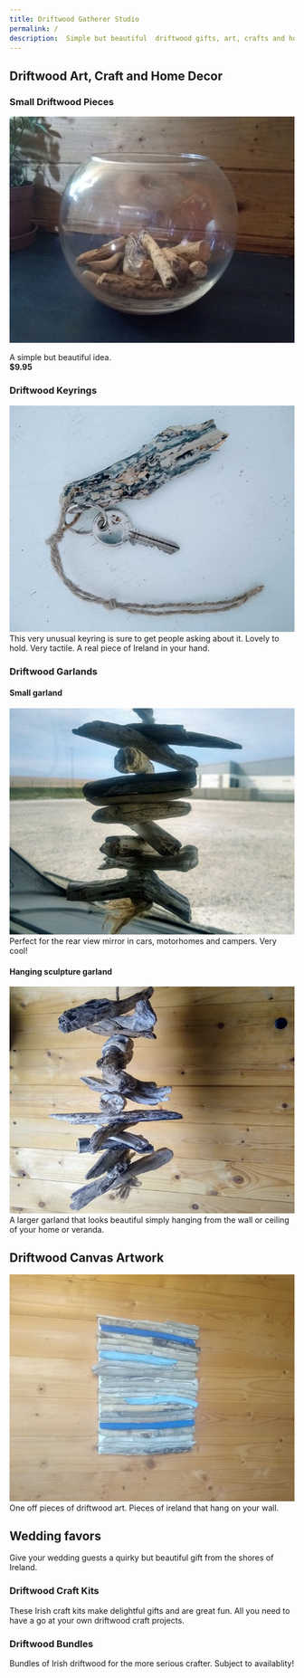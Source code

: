 ```yaml
---
title: Driftwood Gatherer Studio
permalink: /
description:  Simple but beautiful  driftwood gifts, art, crafts and home decor ideas.
---
```



## Driftwood Art, Craft and Home Decor

### Small Driftwood Pieces
<IMG alt='Irish Driftwood Small Pieces' SRC='/assets/images/bits1-680.jpg' />

A simple but beautiful idea.<br/> 
__$9.95__

### Driftwood Keyrings
![Keyring Gift from Ireland](/assets/images/keyring1-680.jpg)
This very unusual keyring is sure to get 
people asking about it. Lovely to hold.  Very tactile. A real piece of Ireland in your hand. 

### Driftwood Garlands
#### Small garland
![Rear view mirror garland Ireland](/assets/images/garland1-680.jpg)
Perfect for the rear view mirror in cars, motorhomes and campers. Very cool!

#### Hanging sculpture garland
![Irish Sculpture from Ireland](/assets/images/garlandart1-680.jpg)
A larger garland that looks beautiful simply hanging from the wall or ceiling of your home or veranda.

## Driftwood Canvas Artwork
![Irish Art and Sculpture from Ireland](/assets/images/art1-680.jpg)
One off pieces of driftwood art. 
Pieces of ireland that hang on your wall. 

## Wedding favors
Give your wedding guests a quirky but beautiful gift from the shores of Ireland.  

### Driftwood Craft Kits
These Irish craft kits make delightful gifts and are great fun. All you need to have a go at your own driftwood craft projects.

### Driftwood Bundles 
Bundles of Irish driftwood for the more serious crafter. Subject to availablity!
